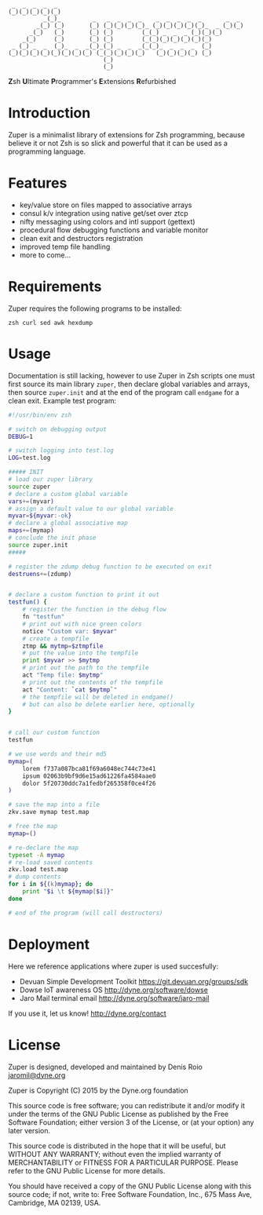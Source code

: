 ```
 _  _  _  _  _
(_)(_)(_)(_)(_)
          _(_)_         _   _  _  _  _    _  _  _  _  _       _  _
        _(_) (_)       (_) (_)(_)(_)(_)_ (_)(_)(_)(_)(_)_  _ (_)(_)
      _(_)   (_)       (_) (_)        (_(_) _  _  _ (_)(_)(_)
    _(_)     (_)       (_) (_)        (_(_)(_)(_)(_)(_)(_)
 _ (_) _  _  (_)_  _  _(_)_(_) _  _  _(_(_)_  _  _  _  (_)
(_)(_)(_)(_)(_)(_)(_)(_) (_(_)(_)(_)(_)   (_)(_)(_)(_) (_)
                           (_)
                           (_)
```

**Z**sh **U**ltimate **P**rogrammer's **E**xtensions **R**efurbished

# Introduction

Zuper is a minimalist library of extensions for Zsh programming,
because believe it or not Zsh is so slick and powerful that it can be
used as a programming language.

# Features

 - key/value store on files mapped to associative arrays
 - consul k/v integration using native get/set over ztcp
 - nifty messaging using colors and intl support (gettext)
 - procedural flow debugging functions and variable monitor
 - clean exit and destructors registration
 - improved temp file handling
 - more to come...

# Requirements

Zuper requires the following programs to be installed:

```
zsh curl sed awk hexdump
```

# Usage

Documentation is still lacking, however to use Zuper in Zsh scripts
one must first source its main library `zuper`, then declare global
variables and arrays, then source `zuper.init` and at the end of the
program call `endgame` for a clean exit. Example test program:

```zsh
#!/usr/bin/env zsh

# switch on debugging output
DEBUG=1

# switch logging into test.log
LOG=test.log

##### INIT
# load our zuper library
source zuper
# declare a custom global variable
vars+=(myvar)
# assign a default value to our global variable
myvar=${myvar:-ok}
# declare a global associative map
maps+=(mymap)
# conclude the init phase
source zuper.init
#####

# register the zdump debug function to be executed on exit
destruens+=(zdump)


# declare a custom function to print it out
testfun() {
    # register the function in the debug flow
    fn "testfun"
    # print out with nice green colors
    notice "Custom var: $myvar"
    # create a tempfile
    ztmp && mytmp=$ztmpfile
    # put the value into the tempfile
    print $myvar >> $mytmp
    # print out the path to the tempfile
    act "Temp file: $mytmp"
    # print out the contents of the tempfile
    act "Content: `cat $mytmp`"
    # the tempfile will be deleted in endgame()
    # but can also be delete earlier here, optionally
}


# call our custom function
testfun

# we use words and their md5
mymap=(
    lorem f737a087bca81f69a6048ec744c73e41
    ipsum 02063b9bf9d6e15ad61226fa4584aae0
    dolor 5f20730ddc7a1fedbf265358f0ce4f26
)

# save the map into a file
zkv.save mymap test.map

# free the map
mymap=()

# re-declare the map
typeset -A mymap
# re-load saved contents
zkv.load test.map
# dump contents
for i in ${(k)mymap}; do
    print "$i \t ${mymap[$i]}"
done

# end of the program (will call destructors)
```


# Deployment

Here we reference applications where zuper is used succesfully:

 - Devuan Simple Development Toolkit https://git.devuan.org/groups/sdk
 - Dowse IoT awareness OS http://dyne.org/software/dowse
 - Jaro Mail terminal email http://dyne.org/software/jaro-mail

If you use it, let us know! http://dyne.org/contact

# License

Zuper is designed, developed and maintained by Denis Roio <jaromil@dyne.org>

Zuper is Copyright (C) 2015 by the Dyne.org foundation

This source code is free software; you can redistribute it and/or
modify it under the terms of the GNU Public License as published by
the Free Software Foundation; either version 3 of the License, or (at
your option) any later version.

This source code is distributed in the hope that it will be useful,
but WITHOUT ANY WARRANTY; without even the implied warranty of
MERCHANTABILITY or FITNESS FOR A PARTICULAR PURPOSE.  Please refer to
the GNU Public License for more details.

You should have received a copy of the GNU Public License along with
this source code; if not, write to: Free Software Foundation, Inc.,
675 Mass Ave, Cambridge, MA 02139, USA.
